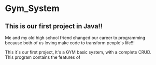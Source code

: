 # Gym_System


## This is our first project in Java!!
  Me and my old high school friend changed our career to programming because both of us loving make code to transform people's life!!!
  
  This it´s our first project, It's a GYM basic system, with a complete CRUD.
  This program contains the features of 
